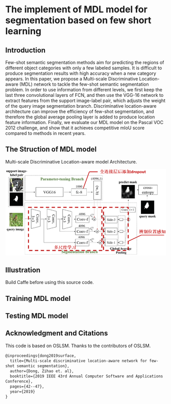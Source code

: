 # The implement of MDL model for segmentation based on few short learning

## Introduction

Few-shot semantic segmentation methods aim for predicting the regions of different object categories with only a few labeled samples. It is difficult to produce segmentation results with high accuracy when a new category appears. In this paper, we propose a Multi-scale Discriminative Location-aware (MDL) network to tackle the few-shot semantic segmentation problem. In order to use information from different levels, we first keep the last three convolutional layers of FCN, and then use the VGG-16 network to extract features from the
support image-label pair, which adjusts the weight of the query image segmentation branch. Discriminative location-aware architecture can improve the efficiency of few-shot segmentation, and therefore the global average pooling layer is added to produce location feature information. Finally, we evaluate our MDL model on the Pascal VOC 2012 challenge, and show that it achieves competitive mIoU score compared to methods in recent years.

## The Struction of MDL model

Multi-scale Discriminative Location-aware model Architecture.

![](MDL_arch.png)

## Illustration

Build Caffe before using this source code.

## Training MDL model



## Testing MDL model



## Acknowledgment and Citations

This code is based on OSLSM. Thanks to the contributors of OSLSM.



	@inproceedings{dong2019surface,
	  title={Multi-scale discriminative location-aware network for few-shot semantic segmentation},
	  author={Dong, Zihao et. al},
	  booktitle={2019 IEEE 43rd Annual Computer Software and Applications Conference},
	  pages={42--47},
	  year={2019}
	}
